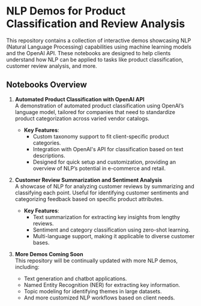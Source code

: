 # NLP Demos for Product Classification and Review Analysis

This repository contains a collection of interactive demos showcasing NLP (Natural Language Processing) capabilities using machine learning models and the OpenAI API. These notebooks are designed to help clients understand how NLP can be applied to tasks like product classification, customer review analysis, and more.

## Notebooks Overview

1. **Automated Product Classification with OpenAI API**  
   A demonstration of automated product classification using OpenAI’s language model, tailored for companies that need to standardize product categorization across varied vendor catalogs.

   - **Key Features**:
     - Custom taxonomy support to fit client-specific product categories.
     - Integration with OpenAI's API for classification based on text descriptions.
     - Designed for quick setup and customization, providing an overview of NLP’s potential in e-commerce and retail.

2. **Customer Review Summarization and Sentiment Analysis**  
   A showcase of NLP for analyzing customer reviews by summarizing and classifying each point. Useful for identifying customer sentiments and categorizing feedback based on specific product attributes.

   - **Key Features**:
     - Text summarization for extracting key insights from lengthy reviews.
     - Sentiment and category classification using zero-shot learning.
     - Multi-language support, making it applicable to diverse customer bases.

3. **More Demos Coming Soon**  
   This repository will be continually updated with more NLP demos, including:
   - Text generation and chatbot applications.
   - Named Entity Recognition (NER) for extracting key information.
   - Topic modeling for identifying themes in large datasets.
   - And more customized NLP workflows based on client needs.
